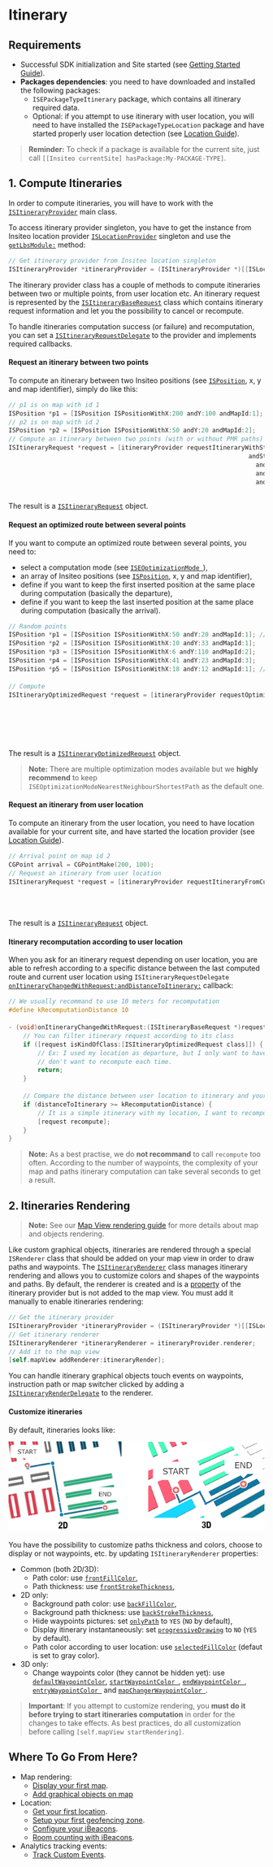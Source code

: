 # Itinerary

## Requirements

- Successful SDK initialization and Site started (see [Getting Started Guide](../README.md)).
- **Packages dependencies**: you need to have downloaded and installed the following packages:
	- `ISEPackageTypeItinerary` package, which contains all itinerary required data.
	- Optional: if you attempt to use itinerary with user location, you will need to have installed the `ISEPackageTypeLocation` package and have started properly user location detection (see [Location Guide](location.md)).

> **Reminder:** To check if a package is available for the current site, just call `[[Insiteo currentSite] hasPackage:My-PACKAGE-TYPE]`.


## 1. Compute Itineraries

In order to compute itineraries, you will have to work with the [`ISItineraryProvider`](http://dev.insiteo.com/api/doc/ios/3.5/Classes/ISItineraryProvider.html) main class.

To access itinerary provider singleton, you have to get the instance from Insiteo location provider [`ISLocationProvider`](http://dev.insiteo.com/api/doc/ios/3.5/Classes/ISLocationProvider.html) singleton and use the [`getLbsModule:`](http://dev.insiteo.com/api/doc/ios/3.5/Classes/ISLocationProvider.html#//api/name/getLbsModule:) method:

```objective-c
// Get itinerary provider from Insiteo location singleton
ISItineraryProvider *itineraryProvider = (ISItineraryProvider *)[[ISLocationProvider sharedInstance] getLbsModule:ISELbsModuleTypeItinerary];
```

The itinerary provider class has a couple of methods to compute itineraries between two or multiple points, from user location etc. An itinerary request is represented by the [`ISItineraryBaseRequest`](http://dev.insiteo.com/api/doc/ios/3.5/Classes/ISItineraryBaseRequest.html) class which contains itinerary request information and let you the possibility to cancel or recompute.

To handle itineraries computation success (or failure) and recomputation, you can set a [`ISItineraryRequestDelegate`](http://dev.insiteo.com/api/doc/ios/3.5/Protocols/ISItineraryRequestDelegate.html) to the provider and implements required callbacks.


#### Request an itinerary between two points

To compute an itinerary between two Insiteo positions (see [`ISPosition`](http://dev.insiteo.com/api/doc/ios/3.5/Classes/ISPosition.html), x, y and map identifier), simply do like this:

```objective-c
// p1 is on map with id 1
ISPosition *p1 = [ISPosition ISPositionWithX:200 andY:100 andMapId:1];
// p2 is on map with id 2
ISPosition *p2 = [ISPosition ISPositionWithX:50 andY:20 andMapId:2];
// Compute an itinerary between two points (with or without PMR paths)
ISItineraryRequest *request = [itineraryProvider requestItineraryWithStartPoint:p1.coordinates
                                                                  andStartMapId:p1.mapId
                                                                    andEndPoint:p2.coordinates
                                                                    andEndMapId:p2.mapId
                                                                    andDelegate:self
                                                                         andPMR:NO]; // Disabled people
```

The result is a [`ISItineraryRequest`](http://dev.insiteo.com/api/doc/ios/3.5/Classes/ISItineraryRequest.html) object.


#### Request an optimized route between several points

If you want to compute an optimized route between several points, you need to:

- select a computation mode (see [`ISEOptimizationMode `](http://dev.insiteo.com/api/doc/ios/3.5/Constants/ISEOptimizationMode.html)), 
- an array of Insiteo positions (see [`ISPosition`](http://dev.insiteo.com/api/doc/ios/3.5/Classes/ISPosition.html), x, y and map identifier),
- define if you want to keep the first inserted position at the same place during computation (basically the departure),
- define if you want to keep the last inserted position at the same place during computation (basically the arrival).

```objective-c
// Random points
ISPosition *p1 = [ISPosition ISPositionWithX:50 andY:20 andMapId:1]; // Departure
ISPosition *p2 = [ISPosition ISPositionWithX:10 andY:33 andMapId:1];
ISPosition *p3 = [ISPosition ISPositionWithX:6 andY:110 andMapId:2];
ISPosition *p4 = [ISPosition ISPositionWithX:41 andY:23 andMapId:3];
ISPosition *p5 = [ISPosition ISPositionWithX:18 andY:12 andMapId:1]; // No I don't want to use as arrival

// Compute
ISItineraryOptimizedRequest *request = [itineraryProvider requestOptimizedItineraryWithWaypoints:@[ p1, p2, p3, p4, p5 ]
                                                                                    andOptimMode:ISEOptimizationModeNearestNeighbourShortestPath
                                                                            andKeepFirstPosition:YES
                                                                             andKeepLastPosition:NO
                                                                                     andDelegate:self
                                                                                          andPMR:NO];

```

The result is a [`ISItineraryOptimizedRequest`](http://dev.insiteo.com/api/doc/ios/3.5/Classes/ISItineraryOptimizedRequest.html) object.

> **Note:** There are multiple optimization modes available but we **highly recommend** to keep `ISEOptimizationModeNearestNeighbourShortestPath` as the default one.


#### Request an itinerary from user location

To compute an itinerary from the user location, you need to have location available for your current site, and have started the location provider (see [Location Guide](location.md)).

```objective-c
// Arrival point on map id 2
CGPoint arrival = CGPointMake(200, 100);
// Request an itinerary from user location
ISItineraryRequest *request = [itineraryProvider requestItineraryFromCurrentLocationWithEndPoint:arrival
                                                                                     andEndMapId:2
                                                                                     andDelegate:itineraryDelegate
                                                                                          andPMR:NO];
```

The result is a [`ISItineraryRequest`](http://dev.insiteo.com/api/doc/ios/3.5/Classes/ISItineraryRequest.html) object.


#### Itinerary recomputation according to user location

When you ask for an itinerary request depending on user location, you are able to refresh according to a specific distance between the last computed route and current user location using `ISItineraryRequestDelegate` [`onItineraryChangedWithRequest:andDistanceToItinerary:`](http://dev.insiteo.com/api/doc/ios/3.5/Protocols/ISItineraryRequestDelegate.html#//api/name/onItineraryChangedWithRequest:andDistanceToItinerary:) callback:

```objective-c
// We usually recommand to use 10 meters for recomputation
#define kRecomputationDistance 10

- (void)onItineraryChangedWithRequest:(ISItineraryBaseRequest *)request andDistanceToItinerary:(float)distanceToItinerary {
	// You can filter itinerary request according to its class
	if ([request isKindOfClass:[ISItineraryOptimizedRequest class]]) {
		// Ex: I used my location as departure, but I only want to have a route once and I 
		// don't want to recompute each time.
		return;
	}
	
    // Compare the distance between user location to itinerary and your constant value
    if (distanceToItinerary >= kRecomputationDistance) { 
		// It is a simple itinerary with my location, I want to recompute
        [request recompute];
    }
}
```
> **Note:** As a best practise, we do **not recommand** to call `recompute` too often. According to the number of waypoints, the complexity of your map and paths itinerary computation can take several seconds to get a result.


## 2. Itineraries Rendering

> **Note:** See our [Map View rendering guide](map.md) for more details about map and objects rendering.

Like custom graphical objects, itineraries are rendered through a special `ISRenderer` class that should be added on your map view in order to draw paths and waypoints. The [`ISItineraryRenderer`](http://dev.insiteo.com/api/doc/ios/3.5/Classes/ISItineraryRenderer.html) class manages itinerary rendering and allows you to customize colors and shapes of the waypoints and paths. By default, the renderer is created and is a [property](http://dev.insiteo.com/api/doc/ios/3.5/Classes/ISItineraryProvider.html#//api/name/renderer) of the itinerary provider but is not added to the map view. You must add it manually to enable itineraries rendering:

```objective-c
// Get the itinerary provider
ISItineraryProvider *itineraryProvider = (ISItineraryProvider *)[[ISLocationProvider sharedInstance] getLbsModule:ISELbsModuleTypeItinerary];
// Get itinerary renderer
ISItineraryRenderer *itineraryRenderer = itineraryProvider.renderer;
// Add it to the map view
[self.mapView addRenderer:itineraryRender];
```

You can handle itinerary graphical objects touch events on waypoints, instruction path or map switcher clicked by adding a [`ISItineraryRenderDelegate`](http://dev.insiteo.com/api/doc/ios/3.5/Protocols/ISItineraryRenderDelegate.html) to the renderer.

#### Customize itineraries

By default, itineraries looks like:

![alt tag](assets/itinerary-default-rendering.png)

You have the possibility to customize paths thickness and colors, choose to display or not waypoints, etc. by updating `ISItineraryRenderer` properties:

- Common (both 2D/3D):
	- Path color: use [`frontFillColor`](http://dev.insiteo.com/api/doc/ios/3.5/Classes/ISItineraryRenderer.html#//api/name/frontFillColor),
	- Path thickness: use [`frontStrokeThickness`](http://dev.insiteo.com/api/doc/ios/3.5/Classes/ISItineraryRenderer.html#//api/name/frontStrokeThickness),
- 2D only:
	- Background path color: use [`backFillColor`](http://dev.insiteo.com/api/doc/ios/3.5/Classes/ISItineraryRenderer.html#//api/name/backFillColor),
	- Background path thickness: use [`backStrokeThickness`](http://dev.insiteo.com/api/doc/ios/3.5/Classes/ISItineraryRenderer.html#//api/name/backStrokeThickness),
	- Hide waypoints pictures: set [`onlyPath`](http://dev.insiteo.com/api/doc/ios/3.5/Classes/ISItineraryRenderer.html#//api/name/onlyPath) to `YES` (`NO` by default),
	- Display itinerary instantaneously: set [`progressiveDrawing`](http://dev.insiteo.com/api/doc/ios/3.5/Classes/ISItineraryRenderer.html#//api/name/progressiveDrawing) to `NO` (`YES` by default).
	- Path color according to user location: use [`selectedFillColor`](http://dev.insiteo.com/api/doc/ios/3.5/Classes/ISItineraryRenderer.html#//api/name/selectedFillColor) (defaut is set to gray color).
- 3D only:
	- Change waypoints color (they cannot be hidden yet): use [`defaultWaypointColor`](http://dev.insiteo.com/api/doc/ios/3.5/Classes/ISItineraryRenderer.html#//api/name/defaultWaypointColor), [`startWaypointColor `](http://dev.insiteo.com/api/doc/ios/3.5/Classes/ISItineraryRenderer.html#//api/name/startWaypointColor), [`endWaypointColor `](http://dev.insiteo.com/api/doc/ios/3.5/Classes/ISItineraryRenderer.html#//api/name/endWaypointColor), [`entryWaypointColor `](http://dev.insiteo.com/api/doc/ios/3.5/Classes/ISItineraryRenderer.html#//api/name/entryWaypointColor) and [`mapChangerWaypointColor `](http://dev.insiteo.com/api/doc/ios/3.5/Classes/ISItineraryRenderer.html#//api/name/mapChangerWaypointColor).

> **Important**: If you attempt to customize rendering, you **must do it before trying to start itineraries computation** in order for the changes to take effects. As best practices, do all customization before calling `[self.mapView startRendering]`.


## Where To Go From Here?

- Map rendering:
	- [Display your first map](map.md).
	- [Add graphical objects on map](map.md#2-add-graphical-objects-on-map)
- Location:
	- [Get your first location](location.md).
	- [Setup your first geofencing zone](geofence.md).
	- [Configure your iBeacons](beacon.md).
	- [Room counting with iBeacons](room_counting.md).
- Analytics tracking events:
	- [Track Custom Events](analytics.md).
